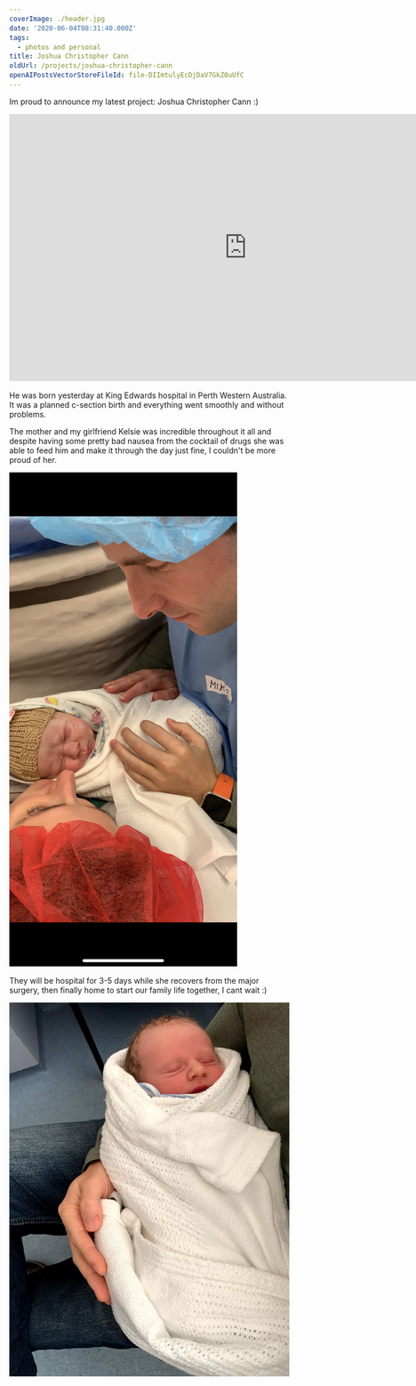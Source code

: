 ```yaml
---
coverImage: ./header.jpg
date: '2020-06-04T08:31:40.000Z'
tags:
  - photos and personal
title: Joshua Christopher Cann
oldUrl: /projects/joshua-christopher-cann
openAIPostsVectorStoreFileId: file-DIImtulyEcDjDaV7GkZ0uUfC
---
```


Im proud to announce my latest project: Joshua Christopher Cann :)

<!-- more -->

<iframe width="853" height="480" src="https://www.youtube.com/embed/dYXdt841q1Q" frameborder="0" allow="autoplay; encrypted-media" allowfullscreen></iframe>

He was born yesterday at King Edwards hospital in Perth Western Australia. It was a planned c-section birth and everything went smoothly and without problems.

The mother and my girlfriend Kelsie was incredible throughout it all and despite having some pretty bad nausea from the cocktail of drugs she was able to feed him and make it through the day just fine, I couldn't be more proud of her.

[![](./kelsie-me-baby.png)](./kelsie-me-baby.png)

They will be hospital for 3-5 days while she recovers from the major surgery, then finally home to start our family life together, I cant wait :)

[![](./josh.jpg)](././josh.jpg)
